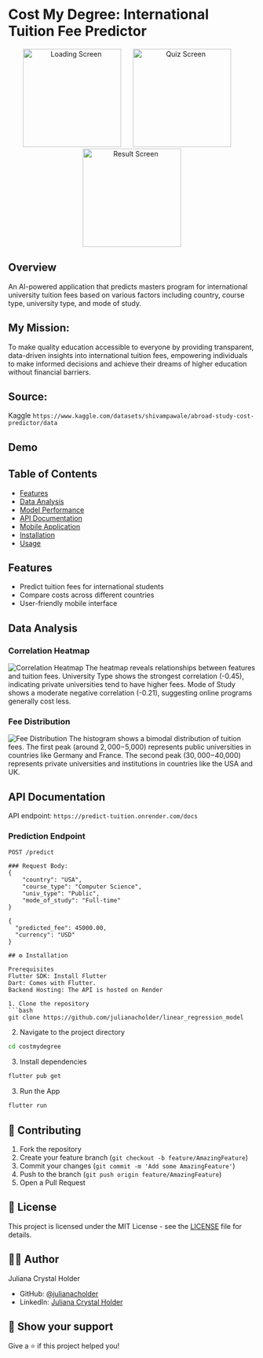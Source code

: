 # Cost My Degree: International Tuition Fee Predictor

<p align="center">
  <img src="summative/costmydegree/assets/images/loading.png" width="200" alt="Loading Screen"/>
  &nbsp;&nbsp;&nbsp;&nbsp;
  <img src="summative/costmydegree/assets/images/quiz.png" width="200" alt="Quiz Screen"/>
  &nbsp;&nbsp;&nbsp;&nbsp;
  <img src="summative/costmydegree/assets/images/result.png" width="200" alt="Result Screen"/>
</p>

## Overview
An AI-powered application that predicts masters program for international university tuition fees based on various factors including country, course type, university type, and mode of study.

## My Mission:
To make quality education accessible to everyone by providing transparent, data-driven insights into international tuition fees, empowering individuals to make informed decisions and achieve their dreams of higher education without financial barriers.

## Source:
Kaggle `https://www.kaggle.com/datasets/shivampawale/abroad-study-cost-predictor/data`

## Demo


## Table of Contents
- [Features](#features)
- [Data Analysis](#data-analysis)
- [Model Performance](#model-performance)
- [API Documentation](#api-documentation)
- [Mobile Application](#mobile-application)
- [Installation](#installation)
- [Usage](#usage)

## Features
- Predict tuition fees for international students
- Compare costs across different countries
- User-friendly mobile interface

## Data Analysis

### Correlation Heatmap
![Correlation Heatmap](summative/costmydegree/assets/images/heatmap.png)
The heatmap reveals relationships between features and tuition fees. University Type shows the strongest correlation (-0.45), indicating private universities tend to have higher fees. Mode of Study shows a moderate negative correlation (-0.21), suggesting online programs generally cost less.

### Fee Distribution
![Fee Distribution](summative/costmydegree/assets/images/histogram.png)
The histogram shows a bimodal distribution of tuition fees. The first peak (around $2,000-$5,000) represents public universities in countries like Germany and France. The second peak ($30,000-$40,000) represents private universities and institutions in countries like the USA and UK.


## API Documentation
API endpoint: `https://predict-tuition.onrender.com/docs`

### Prediction Endpoint
```https://predict-tuition.onrender.com
POST /predict

### Request Body:
{
    "country": "USA",
    "course_type": "Computer Science",
    "univ_type": "Public",
    "mode_of_study": "Full-time"
}

{
  "predicted_fee": 45000.00,
  "currency": "USD"
}

## ⚙️ Installation

Prerequisites
Flutter SDK: Install Flutter
Dart: Comes with Flutter.
Backend Hosting: The API is hosted on Render

1. Clone the repository
```bash
git clone https://github.com/julianacholder/linear_regression_model
```

2. Navigate to the project directory
```bash
cd costmydegree
```

3. Install dependencies
```bash
flutter pub get
```

3. Run the App
```bash
flutter run
```

## 🤝 Contributing

1. Fork the repository
2. Create your feature branch (`git checkout -b feature/AmazingFeature`)
3. Commit your changes (`git commit -m 'Add some AmazingFeature'`)
4. Push to the branch (`git push origin feature/AmazingFeature`)
5. Open a Pull Request

## 📝 License

This project is licensed under the MIT License - see the [LICENSE](LICENSE) file for details.

## 👨‍💻 Author

Juliana Crystal Holder
- GitHub: [@julianacholder](https://github.com/julianacholder)
- LinkedIn: [Juliana Crystal Holder](https://linkedin.com/in/julianacrystal)

## 🌟 Show your support

Give a ⭐️ if this project helped you!

